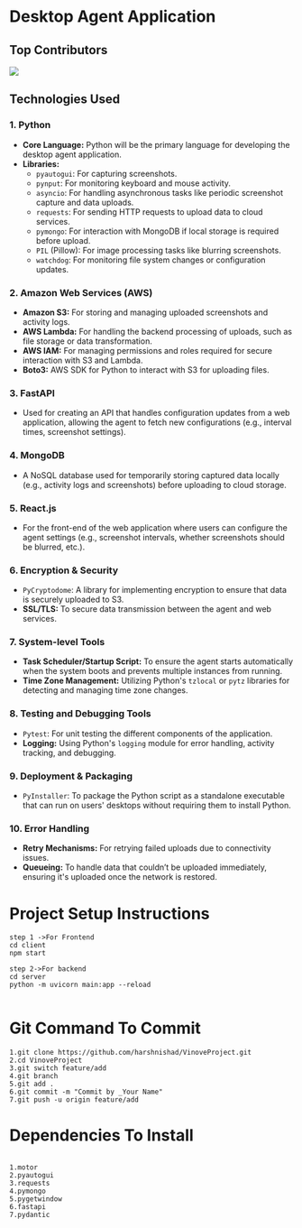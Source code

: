 <h1>Desktop Agent Application</h1>

<h2>Top Contributors</h2>
<a href="https://github.com/Tanu-N-Prabhu/Python/graphs/contributors">
  <img src="https://contrib.rocks/image?repo=harshnishad/VinoveProject"/>
</a>



<h2>Technologies Used</h2>

<h3>1. Python</h3>
<ul>
    <li><strong>Core Language:</strong> Python will be the primary language for developing the desktop agent application.</li>
    <li><strong>Libraries:</strong>
        <ul>
            <li><code>pyautogui</code>: For capturing screenshots.</li>
            <li><code>pynput</code>: For monitoring keyboard and mouse activity.</li>
            <li><code>asyncio</code>: For handling asynchronous tasks like periodic screenshot capture and data uploads.</li>
            <li><code>requests</code>: For sending HTTP requests to upload data to cloud services.</li>
            <li><code>pymongo</code>: For interaction with MongoDB if local storage is required before upload.</li>
            <li><code>PIL</code> (Pillow): For image processing tasks like blurring screenshots.</li>
            <li><code>watchdog</code>: For monitoring file system changes or configuration updates.</li>
        </ul>
    </li>
</ul>

<h3>2. Amazon Web Services (AWS)</h3>
<ul>
    <li><strong>Amazon S3:</strong> For storing and managing uploaded screenshots and activity logs.</li>
    <li><strong>AWS Lambda:</strong> For handling the backend processing of uploads, such as file storage or data transformation.</li>
    <li><strong>AWS IAM:</strong> For managing permissions and roles required for secure interaction with S3 and Lambda.</li>
    <li><strong>Boto3:</strong> AWS SDK for Python to interact with S3 for uploading files.</li>
</ul>

<h3>3. FastAPI</h3>
<ul>
    <li>Used for creating an API that handles configuration updates from a web application, allowing the agent to fetch new configurations (e.g., interval times, screenshot settings).</li>
</ul>

<h3>4. MongoDB</h3>
<ul>
    <li>A NoSQL database used for temporarily storing captured data locally (e.g., activity logs and screenshots) before uploading to cloud storage.</li>
</ul>

<h3>5. React.js</h3>
<ul>
    <li>For the front-end of the web application where users can configure the agent settings (e.g., screenshot intervals, whether screenshots should be blurred, etc.).</li>
</ul>

<h3>6. Encryption & Security</h3>
<ul>
    <li><code>PyCryptodome</code>: A library for implementing encryption to ensure that data is securely uploaded to S3.</li>
    <li><strong>SSL/TLS:</strong> To secure data transmission between the agent and web services.</li>
</ul>

<h3>7. System-level Tools</h3>
<ul>
    <li><strong>Task Scheduler/Startup Script:</strong> To ensure the agent starts automatically when the system boots and prevents multiple instances from running.</li>
    <li><strong>Time Zone Management:</strong> Utilizing Python's <code>tzlocal</code> or <code>pytz</code> libraries for detecting and managing time zone changes.</li>
</ul>

<h3>8. Testing and Debugging Tools</h3>
<ul>
    <li><code>Pytest</code>: For unit testing the different components of the application.</li>
    <li><strong>Logging:</strong> Using Python's <code>logging</code> module for error handling, activity tracking, and debugging.</li>
</ul>

<h3>9. Deployment & Packaging</h3>
<ul>
    <li><code>PyInstaller</code>: To package the Python script as a standalone executable that can run on users' desktops without requiring them to install Python.</li>
</ul>

<h3>10. Error Handling</h3>
<ul>
    <li><strong>Retry Mechanisms:</strong> For retrying failed uploads due to connectivity issues.</li>
    <li><strong>Queueing:</strong> To handle data that couldn’t be uploaded immediately, ensuring it's uploaded once the network is restored.</li>
</ul>



<h1>Project Setup Instructions</h1>

```
step 1 ->For Frontend
cd client
npm start

step 2->For backend
cd server
python -m uvicorn main:app --reload


``` 

<h1>Git Command To Commit</h1>

```
1.git clone https://github.com/harshnishad/VinoveProject.git
2.cd VinoveProject
3.git switch feature/add
4.git branch
5.git add .
6.git commit -m "Commit by _Your Name"
7.git push -u origin feature/add
```


<h1>Dependencies To Install </h1>

```

1.motor
2.pyautogui
3.requests
4.pymongo
5.pygetwindow
6.fastapi
7.pydantic

```








